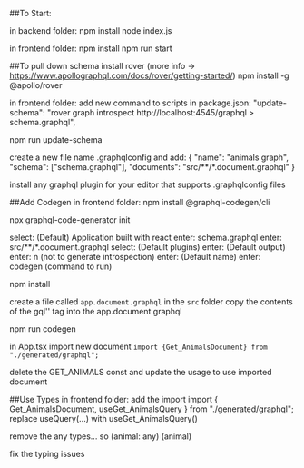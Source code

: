 ##To Start:

in backend folder: 
npm install
node index.js

in frontend folder: 
npm install
npm run start

##To pull down schema
install rover (more info -> https://www.apollographql.com/docs/rover/getting-started/)
npm install -g @apollo/rover

in frontend folder:
add new command to scripts in package.json: "update-schema": "rover graph introspect http://localhost:4545/graphql > schema.graphql",

npm run update-schema

create a new file name .graphqlconfig and add:
{
  "name": "animals graph",
  "schema": ["schema.graphql"],
  "documents": "src/**/*.document.graphql"
}

install any graphql plugin for your editor that supports .graphqlconfig files

##Add Codegen
in frontend folder:
npm install @graphql-codegen/cli

npx graphql-code-generator init

select: (Default) Application built with react
enter: schema.graphql
enter: src/**/*.document.graphql
select: (Default plugins)
enter: (Default output)
enter: n (not to generate introspection)
enter: (Default name)
enter: codegen (command to run)

npm install

create a file called `app.document.graphql` in the `src` folder
copy the contents of the gql'' tag into the app.document.graphql

npm run codegen

in App.tsx import new document `import {Get_AnimalsDocument} from "./generated/graphql";`

delete the GET_ANIMALS const and update the usage to use imported document

##Use Types
in frontend folder:
add the import import { Get_AnimalsDocument, useGet_AnimalsQuery } from "./generated/graphql";
replace useQuery(...) with useGet_AnimalsQuery()

remove the any types... so (animal: any) (animal)

fix the typing issues
